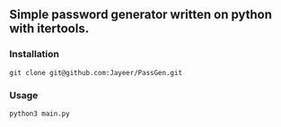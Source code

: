 ## Simple password generator written on python with itertools.

### Installation

```git clone git@github.com:Jayeer/PassGen.git```

### Usage

```python3 main.py```